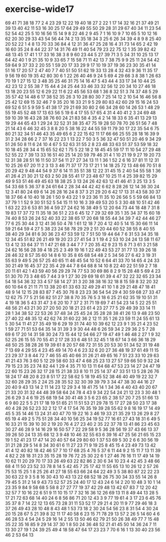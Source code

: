 # exercise-wide17
69
41
71
38
18
77
2
4
23
29
12
22
19
40
18
27
2
22
1
17
14
32
16
21
37
49
21
39
13
40
42
11
53
16
30
25
17
64
29
49
55
50
29
28
31
29
67
40
34
11
23
54
52
54
42
25
5
10
16
56
15
14
9
8
22
46
2
9
45
7
1
16
10
9
7
10
65
5
10
12
16
62
20
30
29
33
43
54
56
44
74
2
13
35
18
34
3
25
6
26
34
39
4
8
9
8
25
40
20
52
22
1
4
8
13
70
33
36
84
4
12
31
36
47
25
28
16
4
31
73
14
65
2
42
19
16
60
35
24
8
44
22
37
14
31
76
49
11
40
54
79
23
22
75
12
1
35
39
82
42
48
13
45
17
41
1
17
33
16
38
3
8
9
60
23
44
5
27
39
71
3
5
34
31
10
25
13
17
64
42
40
1
9
21
35
10
9
33
65
7
15
58
71
11
42
13
7
38
75
9
9
25
11
24
54
42
59
64
9
37
33
2
20
55
1
59
20
17
33
29
9
17
10
19
37
19
36
23
30
35
41
14
51
16
17
20
57
2
47
40
7
7
40
51
50
51
62
19
33
13
28
4
32
43
9
36
11
35
17
9
56
19
60
19
35
42
80
30
6
1
22
26
40
46
9
24
5
69
4
29
66
3
8
38
1
26
63
70
19
1
27
15
12
3
48
35
25
46
31
75
14
16
47
5
43
44
4
33
17
34
10
44
25
42
23
12
2
55
38
7
15
44
4
24
25
44
33
46
33
32
56
12
20
34
10
27
46
18
13
18
20
23
55
12
6
29
22
11
6
22
45
56
53
68
1
36
8
32
51
3
74
37
48
5
29
35
57
42
14
48
6
17
38
52
35
26
3
10
28
80
30
7
25
14
12
2
10
54
16
46
56
8
25
42
12
69
15
32
46
7
9
35
20
16
33
21
9
5
29
80
83
42
60
29
15
16
24
53
69
52
6
51
5
9
59
5
41
38
17
29
21
69
30
80
2
66
34
28
60
14
26
53
1
48
29
55
19
45
52
48
17
13
63
56
5
19
6
4
17
55
57
65
4
31
4
40
41
2
3
24
69
48
59
10
39
16
43
28
38
76
60
24
21
83
58
4
35
4
2
14
18
33
6
35
41
13
29
13
19
29
44
65
43
1
29
24
32
52
31
38
35
47
75
19
28
50
78
70
26
51
56
7
48
21
14
43
6
46
32
45
3
8
8
20
5
38
16
22
44
55
59
11
79
30
17
22
35
54
6
75
80
21
32
34
51
46
43
35
49
65
6
2
22
15
62
11
17
66
66
25
55
28
18
16
39
9
31
2
34
28
66
2
7
37
16
22
23
1
13
22
7
50
3
5
36
32
47
50
51
20
46
9
34
29
51
26
50
8
11
6
24
10
4
67
5
52
63
31
55
2
8
23
48
33
63
51
37
53
59
18
32
10
18
45
28
34
4
15
65
52
62
1
75
5
22
18
2
18
45
45
59
17
11
10
54
27
29
48
52
55
22
7
39
13
33
16
51
40
25
14
20
59
79
46
31
4
1
10
21
19
9
27
19
20
73
12
31
38
28
51
16
11
50
37
54
11
27
27
34
13
11
1
36
1
52
2
6
16
37
81
11
12
31
10
25
26
67
20
11
2
3
13
3
46
71
37
17
73
17
21
1
14
18
25
72
13
48
66
70
51
8
20
29
42
9
48
44
54
9
37
6
14
11
35
51
38
12
22
31
45
15
2
40
54
55
58
1
36
41
26
4
21
30
21
12
63
2
50
28
55
41
17
23
48
67
10
25
11
4
25
39
82
15
29
49
9
53
51
46
49
45
63
18
38
25
3
13
24
26
42
63
12
41
46
41
3
25
13
3
5
54
33
68
5
36
37
8
24
61
64
2
28
34
44
42
42
6
62
8
28
26
12
14
36
30
24
12
3
41
80
24
69
6
14
26
28
16
24
8
37
3
21
29
20
6
42
17
13
31
43
58
30
37
18
37
66
4
10
40
18
26
1
50
9
43
22
1
9
23
36
11
35
10
26
56
5
5
59
66
84
13
37
79
1
1
52
9
30
51
52
5
54
15
11
10
16
3
39
49
53
20
5
3
30
48
10
51
42
46
1
63
22
23
6
53
81
36
4
59
27
24
62
16
38
49
5
12
20
64
73
44
18
48
7
31
8
19
83
17
37
72
11
35
18
36
51
2
23
6
45
12
7
29
32
69
35
1
35
34
37
15
60
18
74
40
8
53
26
24
52
40
33
22
38
65
17
20
68
18
55
44
34
39
7
42
44
46
27
77
6
25
30
44
3
12
41
36
50
4
78
1
61
12
18
7
20
4
12
40
5
14
15
30
66
11
14
59
21
64
59
4
27
5
38
23
24
58
78
29
29
2
51
20
44
60
52
38
55
8
40
55
38
40
29
34
81
6
30
36
23
47
53
59
12
7
51
50
19
44
64
7
6
31
53
34
35
18
12
34
45
51
82
26
21
49
19
20
23
27
41
54
3
1
19
4
2
53
10
24
24
13
58
11
67
13
4
12
33
64
37
11
1
47
21
68
3
44
7
7
7
20
35
42
9
23
15
8
71
3
61
3
21
58
24
62
16
56
28
39
4
18
25
2
3
49
19
16
1
22
49
43
53
27
31
77
13
39
26
18
28
46
32
8
57
35
60
14
8
6
10
35
8
65
68
54
48
2
5
34
56
27
6
42
3
19
31
55
63
9
49
5
26
57
25
40
65
11
46
45
54
10
52
6
64
41
33
70
14
65
4
24
33
30
21
49
16
45
37
22
35
4
29
44
7
8
64
68
8
14
10
8
22
40
22
51
59
2
7
18
20
11
61
42
1
43
59
40
56
29
29
74
77
53
30
69
86
8
2
9
15
28
48
5
69
4
23
51
30
70
73
3
48
65
7
44
3
9
1
27
30
29
69
18
61
39
4
47
32
22
32
65
23
34
54
18
54
36
32
33
4
57
58
14
27
31
3
20
38
38
16
32
18
8
15
59
8
32
20
32
60
10
64
6
21
11
71
13
38
20
61
33
63
32
49
29
41
10
1
8
29
21
48
47
18
41
48
9
14
12
15
28
83
87
7
45
30
76
8
23
23
36
54
54
29
4
30
59
68
27
33
47
12
62
75
77
5
21
56
82
51
27
38
8
70
35
76
5
3
18
6
25
21
62
35
19
10
51
31
4
19
18
36
5
43
31
47
3
6
20
10
7
37
2
31
71
19
69
7
41
54
23
14
5
22
25
51
48
56
21
43
21
30
27
20
50
20
18
21
23
61
4
23
27
77
5
29
49
39
33
14
11
28
1
34
38
52
22
53
26
37
48
34
25
45
24
35
28
28
38
41
26
13
9
48
23
50
27
40
22
48
35
12
42
62
74
31
60
22
36
2
12
11
35
1
26
23
59
11
24
55
61
13
5
30
54
11
41
27
35
49
19
6
29
19
31
74
40
10
39
62
12
23
9
1
35
21
4
23
52
1
59
27
71
51
53
64
35
14
31
39
3
9
30
44
48
6
26
59
34
2
29
36
2
5
7
28
69
6
17
20
14
31
58
30
24
73
15
44
12
54
66
27
19
47
49
1
46
48
2
27
1
9
32
52
25
26
15
55
70
55
41
2
17
28
33
6
48
51
32
45
1
18
67
14
3
66
36
18
29
48
50
25
38
28
26
19
39
61
8
20
57
68
72
31
55
20
53
30
51
34
52
31
19
48
7
13
69
4
29
55
4
23
45
49
14
70
4
6
23
32
6
20
27
36
48
19
37
61
49
11
15
23
29
37
3
8
44
72
7
46
55
45
40
66
31
26
21
49
65
16
7
51
23
33
10
29
63
41
21
43
76
3
60
5
12
29
58
60
33
47
4
68
25
23
13
27
57
59
66
50
9
32
24
79
15
23
35
23
74
82
44
1
29
4
35
71
10
13
11
64
68
47
53
23
14
27
24
47
19
22
60
15
23
26
32
17
28
15
21
38
33
8
10
11
25
14
37
47
33
51
13
5
28
26
76
18
24
17
48
20
8
23
8
51
17
22
58
62
5
18
19
45
52
38
46
40
49
19
22
32
7
32
60
28
29
35
2
24
25
28
35
52
32
30
39
39
79
3
34
47
38
30
44
16
27
20
40
9
43
13
14
2
11
14
23
12
29
3
4
18
41
75
14
1
34
36
4
40
43
40
20
67
21
33
20
31
32
44
48
39
58
64
24
78
4
43
9
34
22
54
24
21
12
23
3
30
48
1
26
6
29
3
4
6
19
25
68
19
54
30
41
48
3
5
6
23
65
2
38
57
20
7
25
51
66
13
6
9
80
22
5
5
21
17
18
19
51
65
21
11
51
53
21
29
78
15
17
27
28
50
23
17
38
40
4
28
26
52
23
32
2
12
17
4
17
54
76
35
19
39
28
55
62
9
8
16
19
17
14
49
45
5
35
14
46
13
24
31
40
47
70
19
22
16
3
46
19
33
21
35
29
13
26
29
8
27
65
19
4
49
2
5
75
51
28
34
40
10
56
25
34
19
52
77
16
61
27
43
18
31
6
49
5
16
33
21
15
39
10
30
2
19
20
76
4
27
23
40
2
35
22
37
78
13
41
86
23
45
63
30
27
46
28
9
14
16
29
16
50
57
7
22
29
58
9
5
36
28
56
19
37
43
66
13
37
39
26
50
24
13
35
68
12
3
9
48
10
46
32
55
63
6
39
16
47
25
56
21
65
15
23
19
1
52
41
23
17
47
14
20
40
57
64
29
80
60
1
37
53
69
5
30
2
6
6
30
56
19
31
21
28
29
5
14
8
34
30
61
6
11
27
23
71
9
19
25
8
45
15
4
23
49
73
13
42
41
4
12
40
82
18
42
46
57
7
10
17
68
25
4
76
5
37
6
11
44
9
2
15
11
7
13
11
39
4
82
2
28
18
31
23
35
15
28
19
76
72
25
30
22
6
1
27
46
76
16
11
17
49
14
19
10
62
11
20
29
70
17
33
26
49
63
22
82
86
2
30
6
34
10
23
4
42
45
3
48
66
68
4
11
50
23
52
33
78
8
14
5
42
45
7
25
17
42
11
55
65
13
10
26
12
2
57
26
75
53
15
25
1
8
25
26
41
27
18
55
63
66
24
64
22
49
3
5
38
80
87
22
22
23
30
63
22
9
3
5
8
16
30
43
10
43
13
22
68
52
18
26
75
30
34
33
55
14
26
8
79
45
5
31
2
14
9
43
73
52
57
25
24
40
17
12
43
24
6
14
2
20
10
48
3
10
1
14
23
35
9
84
9
58
68
5
58
8
27
27
77
19
37
42
29
48
13
42
67
83
7
12
20
42
32
57
7
10
16
22
6
51
9
11
10
15
17
7
32
16
36
12
26
69
13
11
8
49
44
13
28
5
17
21
72
63
68
14
40
24
6
8
56
86
71
20
12
43
3
9
77
19
61
4
3
17
23
6
45
76
35
37
8
7
14
22
12
13
65
73
28
31
11
53
52
17
29
21
4
20
11
9
77
29
46
18
3
37
26
49
43
28
10
48
8
43
48
1
53
73
18
2
30
24
54
56
23
8
31
54
4
30
24
20
15
28
67
5
21
39
8
32
11
17
40
58
6
23
15
71
78
29
13
57
2
26
5
14
60
4
6
46
28
53
4
54
24
5
29
16
14
2
55
13
50
46
62
79
21
50
26
38
49
77
7
15
48
35
22
35
16
85
9
29
14
37
30
1
8
50
24
36
48
52
21
41
45
50
14
36
24
7
11
13
30
27
19
1
24
39
25
49
4
18
58
47
64
17
23
23
7
70
6
16
1
13
30
40
23
56
46
2
53
64
13
